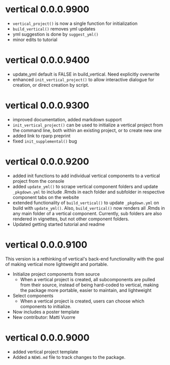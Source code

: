 # vertical 0.0.0.9900

* `vertical_project()` is now a single function for initialization
* `build_vertical()` removes yml updates
* yml suggestion is done by `suggest_yml()`
* minor edits to tutorial

# vertical 0.0.0.9400

* update_yml default is FALSE in build_vertical. Need explicitly overwrite
* enhanced `init_vertical_project()` to allow interactive dialogue for creation, or direct creation by script.

# vertical 0.0.0.9300

* improved documentation, added markdown support
* `init_vertical_project()` can be used to initialize a vertical project from the command line, both within an existing project, or to create new one
* added link to rparp preprint
* fixed `init_supplemental()` bug

# vertical 0.0.0.9200

* added init functions to add individual vertical components to a vertical project from the console
* added `update_yml()` to scrape vertical component folders and update `_pkgdown.yml` to include .Rmds in each folder and subfolder in respective component tabs on the website
* extended functionality of `build_vertical()` to update `_pkgdown.yml` on build with `update_yml()`. Also, `build_vertical()` now renders all .Rmds in any main folder of a vertical component. Currently, sub folders are also rendered in vignettes, but not other component folders.
* Updated getting started tutorial and readme

# vertical 0.0.0.9100

This version is a rethinking of vertical's back-end functionality with the goal of making vertical more lightweight and portable.

* Initialize project components from source
  * When a vertical project is created, all subcomponents are pulled from their source, instead of being hard-coded to vertical, making the package more portable, easier to maintain, and lightweight
* Select components
  * When a vertical project is created, users can choose which components to initialize.
* Now includes a poster template
* New contributor: Matti Vuorre


# vertical 0.0.0.9000

* added vertical project template
* Added a `NEWS.md` file to track changes to the package.
